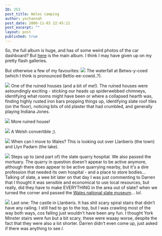 ```yaml
---
ID: 253
post_title: Wales camping
author: yochannah
post_date: 2008-11-03 22:45:11
post_excerpt: ""
layout: post
published: true
---
```

So, the full album is huge, and has of some weird photos of the car dashboard? But <a href="http://picasaweb.google.com/yochannah/NorthWalesCampingOct08#">here</a> is the main album. I think I may have given up on my pretty flash galleries.


But otherwise a few of my favourites: 
<a href="http://picasaweb.google.com/lh/photo/ismNu3ZH9xKq4-ejs6082Q"><img src="http://lh4.ggpht.com/_PTKgtA2c9II/SQ9kNAF8RTI/AAAAAAAAAYY/w7cGSynvG2s/s288/P1010676.JPG" /></a> The waterfall at Betws-y-coed (which I think is pronounced Bettis-ee-cowid..?).

<a href="http://picasaweb.google.com/lh/photo/x1K7FKgqsDHFdom-vSMVoA"><img src="http://lh5.ggpht.com/_PTKgtA2c9II/SQ9n_g4_SYI/AAAAAAAAAr4/9N3_JTplwjY/s288/P1010835.JPG" /></a> One of the ruined houses (and a bit of me!). The ruined houses were astoundingly exciting - sticking our heads up spiderwebbed chimneys, identifying what rooms might have been or where a collapsed hearth was, finding highly rusted iron bars propping things up, identifying slate roof tiles (on the floor), noticing bits of old plaster that had crumbled, and generally playing Indiana Jones. 

<a href="http://picasaweb.google.com/lh/photo/3NNpwcH-gfJ7ILN7Ht9vWA"><img src="http://lh3.ggpht.com/_PTKgtA2c9II/SQ9otjNh2XI/AAAAAAAAAuY/3jKxYQVDV-o/s288/P1010858.JPG" /></a> More ruined house!

<a href="http://picasaweb.google.com/lh/photo/MmmTP2sWaBxKLO5JKpzlFA"><img src="http://lh5.ggpht.com/_PTKgtA2c9II/SQ9p3-mauqI/AAAAAAAAAzw/i-3R-RYNa0g/s288/P1010910.JPG" /></a> A Welsh convertible ;).

<a href="http://picasaweb.google.com/lh/photo/LafJAbWRAqrSVhj3AC3toA"><img src="http://lh4.ggpht.com/_PTKgtA2c9II/SQ9qbAxowxI/AAAAAAAAA2I/S_0dnz705pA/s288/P1010932.JPG" /></a> When can I move to Wales? This is looking out over Llanberis (the town) and Llyn Padarn (the lake). 

<a href="http://picasaweb.google.com/lh/photo/myqQJExty4kQl5mBbwVQxQ"><img src="http://lh6.ggpht.com/_PTKgtA2c9II/SQ9q4YbNGwI/AAAAAAAAA4E/4fpB6XvUJDw/s288/P1010949.JPG" /></a> Steps up to (and part of) the slate quarry hospital. We also passed the mortuary. The quarry in question doesn't appear to be active anymore, although there does appear to be active quarrying nearby, but it's a dire profession that needed its own hospital - and a place to store bodies...  Talking of slate, a wee bit later on that day I was just commenting to Darren that I thought it was sensible and economical to use local resources, but really, did they have to make EVERYTHING in the area out of slate? when we turned the corner and passed the <a href="http://www.museumwales.ac.uk/en/slate/">Wales national slate museum</a>... *lol*.

<a href="http://picasaweb.google.com/lh/photo/D1S54GGdAc6AGWL-O_k8KQ"><img src="http://lh3.ggpht.com/_PTKgtA2c9II/SQ9rBKLnhvI/AAAAAAAAA44/7JGTGRCBaY4/s288/P1010955.JPG" /></a> Last one: The castle in Llanberis. It has shit scary spiral stairs that didn't have any railing. I still had to go to the top, but I was crawling most of the way both ways, cos falling just wouldn't have been any fun. I thought York Minster stairs were fun but a bit scary, these were waaay worse, despite the fact that they were also a lot shorter. Darren didn't even come up, just asked if there was anything to see *l*.